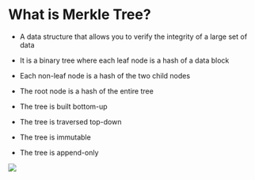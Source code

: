 # What is Merkle Tree?

<div grid="~ cols-2 gap-2" m="t-2">
<div>

- A data structure that allows you to verify the integrity of a large set of data

- It is a binary tree where each leaf node is a hash of a data block

- Each non-leaf node is a hash of the two child nodes

- The root node is a hash of the entire tree

- The tree is built bottom-up

- The tree is traversed top-down

- The tree is immutable

- The tree is append-only

</div>

  <div>
    <img border="rounded" src="/merkle-tree.png">
  </div>
</div>

